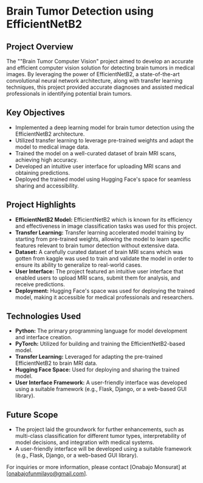 # Brain Tumor Detection using EfficientNetB2

## Project Overview
The ""Brain Tumor Computer Vision" project aimed to develop an accurate and efficient computer vision solution for detecting brain tumors in medical images. By leveraging the power of EfficientNetB2, a state-of-the-art convolutional neural network architecture, along with transfer learning techniques, this project provided accurate diagnoses and assisted medical professionals in identifying potential brain tumors.

## Key Objectives
- Implemented a deep learning model for brain tumor detection using the EfficientNetB2 architecture.
- Utilized transfer learning to leverage pre-trained weights and adapt the model to medical image data.
- Trained the model on a well-curated dataset of brain MRI scans, achieving high accuracy.
- Developed an intuitive user interface for uploading MRI scans and obtaining predictions.
- Deployed the trained model using Hugging Face's space for seamless sharing and accessibility.

## Project Highlights
- **EfficientNetB2 Model:** EfficientNetB2 which is known for its efficiency and effectiveness in image classification tasks was used for this project.
- **Transfer Learning:** Transfer learning accelerated model training by starting from pre-trained weights, allowing the model to learn specific features relevant to brain tumor detection without extensive data.
- **Dataset:** A carefully curated dataset of brain MRI scans which was gotten from kaggle was used to train and validate the model in order to ensure its ability to generalize to real-world cases.
- **User Interface:** The project featured an intuitive user interface that enabled users to upload MRI scans, submit them for analysis, and receive predictions.
- **Deployment:** Hugging Face's space was used for deploying the trained model, making it accessible for medical professionals and researchers.

## Technologies Used
- **Python:** The primary programming language for model development and interface creation.
- **PyTorch:** Utilized for building and training the EfficientNetB2-based model.
- **Transfer Learning:** Leveraged for adapting the pre-trained EfficientNetB2 to brain MRI data.
- **Hugging Face Space:** Used for deploying and sharing the trained model.
- **User Interface Framework:** A user-friendly interface was developed using a suitable framework (e.g., Flask, Django, or a web-based GUI library).

## Future Scope
- The project laid the groundwork for further enhancements, such as multi-class classification for different tumor types, interpretability of model decisions, and integration with medical systems.
- A user-friendly interface will be developed using a suitable framework (e.g., Flask, Django, or a web-based GUI library).

For inquiries or more information, please contact [Onabajo Monsurat] at [onabajofunmilayo@gmail.com].

